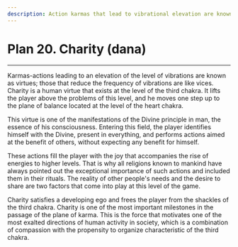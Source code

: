 ```yaml
---
description: Action karmas that lead to vibrational elevation are known as virtues; those that reduce the frequency of vibrations are like vices. Charity is a human virtue that exists at the level of the third chakra.
---
```


# Plan 20. Charity (dana)

---

Karmas-actions leading to an elevation of the level of vibrations are known as virtues; those that reduce the frequency of vibrations are like vices. Charity is a human virtue that exists at the level of the third chakra. It lifts the player above the problems of this level, and he moves one step up to the plane of balance located at the level of the heart chakra.

This virtue is one of the manifestations of the Divine principle in man, the essence of his consciousness. Entering this field, the player identifies himself with the Divine, present in everything, and performs actions aimed at the benefit of others, without expecting any benefit for himself.

These actions fill the player with the joy that accompanies the rise of energies to higher levels. That is why all religions known to mankind have always pointed out the exceptional importance of such actions and included them in their rituals. The reality of other people's needs and the desire to share are two factors that come into play at this level of the game.

Charity satisfies a developing ego and frees the player from the shackles of the third chakra. Charity is one of the most important milestones in the passage of the plane of karma. This is the force that motivates one of the most exalted directions of human activity in society, which is a combination of compassion with the propensity to organize characteristic of the third chakra.
